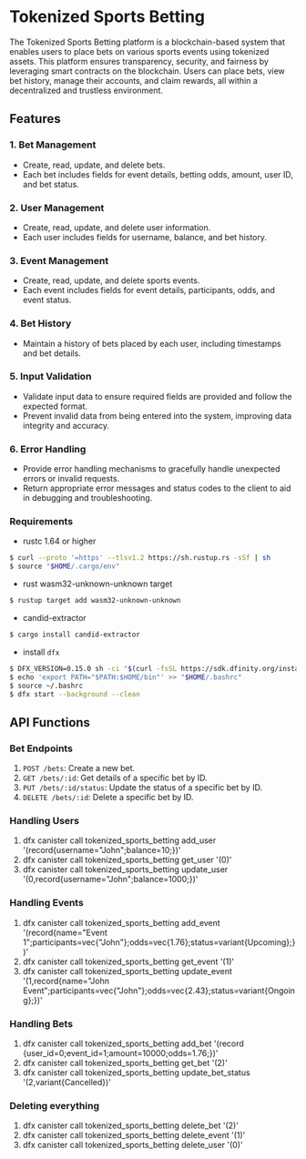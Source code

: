 # Tokenized Sports Betting

The Tokenized Sports Betting platform is a blockchain-based system that enables users to place bets on various sports events using tokenized assets. This platform ensures transparency, security, and fairness by leveraging smart contracts on the blockchain. Users can place bets, view bet history, manage their accounts, and claim rewards, all within a decentralized and trustless environment.

## Features

### 1. Bet Management

- Create, read, update, and delete bets.
- Each bet includes fields for event details, betting odds, amount, user ID, and bet status.

### 2. User Management

- Create, read, update, and delete user information.
- Each user includes fields for username, balance, and bet history.

### 3. Event Management

- Create, read, update, and delete sports events.
- Each event includes fields for event details, participants, odds, and event status.

### 4. Bet History

- Maintain a history of bets placed by each user, including timestamps and bet details.

### 5. Input Validation

- Validate input data to ensure required fields are provided and follow the expected format.
- Prevent invalid data from being entered into the system, improving data integrity and accuracy.

### 6. Error Handling

- Provide error handling mechanisms to gracefully handle unexpected errors or invalid requests.
- Return appropriate error messages and status codes to the client to aid in debugging and troubleshooting.

### Requirements

- rustc 1.64 or higher

```bash
$ curl --proto '=https' --tlsv1.2 https://sh.rustup.rs -sSf | sh
$ source "$HOME/.cargo/env"
```

- rust wasm32-unknown-unknown target

```bash
$ rustup target add wasm32-unknown-unknown
```

- candid-extractor

```bash
$ cargo install candid-extractor
```

- install `dfx`

```bash
$ DFX_VERSION=0.15.0 sh -ci "$(curl -fsSL https://sdk.dfinity.org/install.sh)"
$ echo 'export PATH="$PATH:$HOME/bin"' >> "$HOME/.bashrc"
$ source ~/.bashrc
$ dfx start --background --clean
```

## API Functions

### Bet Endpoints

1. `POST /bets`: Create a new bet.
2. `GET /bets/:id`: Get details of a specific bet by ID.
3. `PUT /bets/:id/status`: Update the status of a specific bet by ID.
4. `DELETE /bets/:id`: Delete a specific bet by ID.

### Handling Users

1. dfx canister call tokenized_sports_betting add_user '(record{username="John";balance=10;})'
2. dfx canister call tokenized_sports_betting get_user '(0)'
3. dfx canister call tokenized_sports_betting update_user '(0,record{username="John";balance=1000;})'

### Handling Events

1. dfx canister call tokenized_sports_betting add_event '(record{name="Event 1";participants=vec{"John"};odds=vec{1.76};status=variant{Upcoming};})'
2. dfx canister call tokenized_sports_betting get_event '(1)'
3. dfx canister call tokenized_sports_betting update_event '(1,record{name="John Event";participants=vec{"John"};odds=vec{2.43};status=variant{Ongoing};})'

### Handling Bets

1. dfx canister call tokenized_sports_betting add_bet '(record {user_id=0;event_id=1;amount=10000;odds=1.76;})'
2. dfx canister call tokenized_sports_betting get_bet '(2)'
3. dfx canister call tokenized_sports_betting update_bet_status '(2,variant{Cancelled})'

### Deleting everything

1. dfx canister call tokenized_sports_betting delete_bet '(2)'
2. dfx canister call tokenized_sports_betting delete_event '(1)'
3. dfx canister call tokenized_sports_betting delete_user '(0)'
